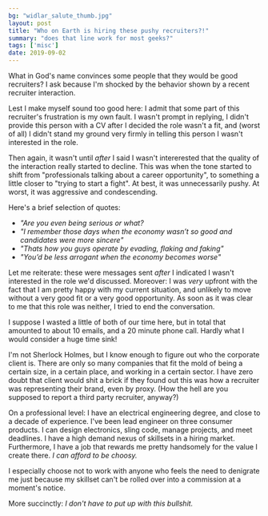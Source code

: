 ```yaml
---
bg: "widlar_salute_thumb.jpg"
layout: post
title: "Who on Earth is hiring these pushy recruiters?!"
summary: "does that line work for most geeks?"
tags: ['misc']
date: 2019-09-02
---
```


What in God's name convinces some people that they would be good recruiters? I ask because I'm shocked by the behavior shown by a recent recruiter interaction. 

Lest I make myself sound too good here: I admit that some part of this recruiter's frustration is my own fault. I wasn't prompt in replying, I didn't provide this person with a CV after I decided the role wasn't a fit, and (worst of all) I didn't stand my ground very firmly in telling this person I wasn't interested in the role. 

Then again, it wasn't until _after_ I said I wasn't intererested that the quality of the interaction really started to decline. This was when the tone started to shift from "professionals talking about a career opportunity", to something a little closer to "trying to start a fight". At best, it was unnecessarily pushy. At worst, it was aggressive and condescending. 

Here's a brief selection of quotes:

*  _"Are you even being serious or what?_
*  _"I remember those days when the economy wasn’t so good and candidates were more sincere"_
*  _"Thats how you guys operate by evading, flaking and faking"_
*  _"You’d be less arrogant when the economy becomes worse"_ 

Let me reiterate: these were messages sent _after_ I indicated I wasn't interested in the role we'd discussed. Moreover: I was *very* upfront with the fact that I am pretty happy with my current situation, and unlikely to move without a very good fit or a very good opportunity. As soon as it was clear to me that this role was neither, I tried to end the conversation. 

I suppose I wasted a little of both of our time here, but in total that amounted to about 10 emails, and a 20 minute phone call. Hardly what I would consider a huge time sink! 

I'm not Sherlock Holmes, but I know enough to figure out who the corporate client is. There are only so many companies that fit the mold of being a certain size, in a certain place, and working in a certain sector. I have zero doubt that client would shit a brick if they found out this was how a recruiter was representing their brand, even by proxy. (How the hell are you supposed to report a third party recruiter, anyway?)

On a professional level: I have an electrical engineering degree, and close to a decade of experience. I've been lead engineer on three consumer products. I can design electronics, sling code, manage projects, and meet deadlines. I have a high demand nexus of skillsets in a hiring market. Furthermore, I have a job that rewards me pretty handsomely for the value I create there. _I can afford to be choosy._ 

I especially choose not to work with anyone who feels the need to denigrate me just because my skillset can't be rolled over into a commission at a moment's notice. 

More succinctly: *I don't have to put up with this bullshit.*
